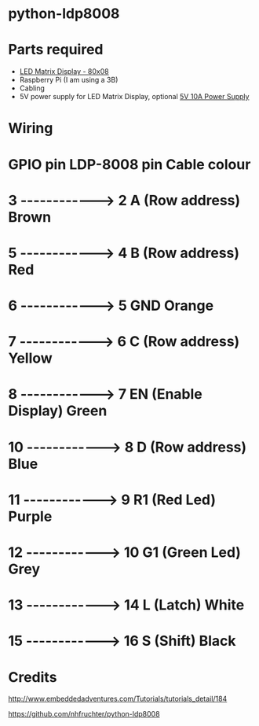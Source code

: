 # python-ldp8008

# Parts required
- [LED Matrix Display - 80x08](http://www.embeddedadventures.com/LED_matrix_display_LDP-8008.html)
- Raspberry Pi (I am using a 3B)
- Cabling
- 5V power supply for LED Matrix Display, optional [5V 10A Power Supply](http://www.embeddedadventures.com/5v_10amp_power_supply_PWR-5V10A-IEC.html)

# Wiring
# GPIO pin         LDP-8008 pin               Cable colour
# 3  ------------> 2  A  (Row address)        Brown
# 5  ------------> 4  B  (Row address)        Red
# 6  ------------> 5  GND                     Orange
# 7  ------------> 6  C  (Row address)        Yellow
# 8  ------------> 7  EN (Enable Display)     Green
# 10 ------------> 8  D  (Row address)        Blue
# 11 ------------> 9  R1 (Red Led)            Purple
# 12 ------------> 10 G1 (Green Led)          Grey
# 13 ------------> 14 L  (Latch)              White
# 15 ------------> 16 S  (Shift)              Black

# Credits
http://www.embeddedadventures.com/Tutorials/tutorials_detail/184

https://github.com/nhfruchter/python-ldp8008

